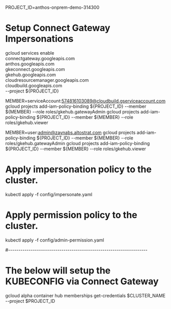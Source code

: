 PROJECT_ID=anthos-onprem-demo-314300
# Setup Connect Gateway Impersonations
gcloud services enable \
    connectgateway.googleapis.com \
    anthos.googleapis.com \
    gkeconnect.googleapis.com \
    gkehub.googleapis.com \
    cloudresourcemanager.googleapis.com \
    cloudbuild.googleapis.com \
    --project ${PROJECT_ID}

MEMBER=serviceAccount:574816103089@cloudbuild.gserviceaccount.com
gcloud projects add-iam-policy-binding ${PROJECT_ID} --member ${MEMBER} --role roles/gkehub.gatewayAdmin
gcloud projects add-iam-policy-binding ${PROJECT_ID} --member ${MEMBER} --role roles/gkehub.viewer

MEMBER=user:admin@zaynabs.altostrat.com
gcloud projects add-iam-policy-binding ${PROJECT_ID} --member ${MEMBER} --role roles/gkehub.gatewayAdmin
gcloud projects add-iam-policy-binding ${PROJECT_ID} --member ${MEMBER} --role roles/gkehub.viewer


# Apply impersonation policy to the cluster.
kubectl apply -f config/impersonate.yaml

# Apply permission policy to the cluster.
kubectl apply -f config/admin-permission.yaml

#--------------------------------------------------------------------
# The below will setup the KUBECONFIG via Connect Gateway
gcloud alpha container hub memberships get-credentials $CLUSTER_NAME --project $PROJECT_ID
